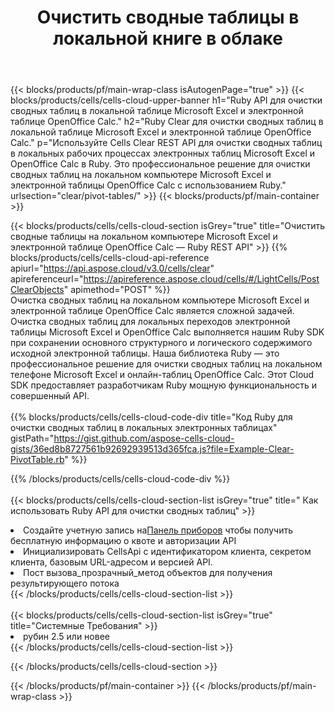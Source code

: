 ﻿---
title:  Очистить сводные таблицы в локальной книге в облаке
description: Облачные API и SDK для очистки сводных таблиц на Microsoft Excel и OpenOffice Calc. Очистить сводные таблицы в локальных электронных таблицах с помощью облака Cells API. SDK поддерживает различные языки разработки. Среди них Android, C#, Go, Java, NodeJS, Perl, PHP, Python, Ruby и swift.
url: /ru/ruby/clear/pivot-tables/
---
{{< blocks/products/pf/main-wrap-class isAutogenPage="true" >}}
{{< blocks/products/cells/cells-cloud-upper-banner h1="Ruby API для очистки сводных таблиц в локальной таблице Microsoft Excel и электронной таблице OpenOffice Calc." h2="Ruby Clear для очистки сводных таблиц в локальной таблице Microsoft Excel и электронной таблице OpenOffice Calc." p="Используйте Cells Clear REST API для очистки сводных таблиц в локальных рабочих процессах электронных таблиц Microsoft Excel и OpenOffice Calc в Ruby. Это профессиональное решение для очистки сводных таблиц на локальном компьютере Microsoft Excel и электронной таблицы OpenOffice Calc с использованием Ruby." urlsection="clear/pivot-tables/" >}}
{{< blocks/products/pf/main-container >}}

{{< blocks/products/cells/cells-cloud-section isGrey="true" title="Очистить сводные таблицы на локальном компьютере Microsoft Excel и электронной таблице OpenOffice Calc — Ruby REST API" >}}
{{% blocks/products/cells/cells-cloud-api-reference apiurl="https://api.aspose.cloud/v3.0/cells/clear" apireferenceurl="https://apireference.aspose.cloud/cells/#/LightCells/PostClearObjects" apimethod="POST" %}}
<br/>
Очистка сводных таблиц на локальном компьютере Microsoft Excel и электронной таблице OpenOffice Calc является сложной задачей. Очистка сводных таблиц для локальных переходов электронной таблицы Microsoft Excel и OpenOffice Calc выполняется нашим Ruby SDK при сохранении основного структурного и логического содержимого исходной электронной таблицы. Наша библиотека Ruby — это профессиональное решение для очистки сводных таблиц на локальном телефоне Microsoft Excel и онлайн-таблиц OpenOffice Calc. Этот Cloud SDK предоставляет разработчикам Ruby мощную функциональность и совершенный API.
<br/>
<br/>
{{% blocks/products/cells/cells-cloud-code-div title="Код Ruby для очистки сводных таблиц в локальных электронных таблицах" gistPath="https://gist.github.com/aspose-cells-cloud-gists/36ed8b8727561b92692939513d365fca.js?file=Example-Clear-PivotTable.rb" %}}
  
{{% /blocks/products/cells/cells-cloud-code-div %}}
<br/>
<br/>
{{< blocks/products/cells/cells-cloud-section-list isGrey="true" title=" Как использовать Ruby API для очистки сводных таблиц" >}}
<li> Создайте учетную запись на<a href="https://dashboard.aspose.cloud/">Панель приборов</a> чтобы получить бесплатную информацию о квоте и авторизации API</li>
<li>Инициализировать CellsApi с идентификатором клиента, секретом клиента, базовым URL-адресом и версией API.</li>
<li>Пост вызова_прозрачный_метод объектов для получения результирующего потока</li>
{{< /blocks/products/cells/cells-cloud-section-list >}}
<br/>
<br/>
{{< blocks/products/cells/cells-cloud-section-list isGrey="true" title="Системные Требования" >}}
<li>рубин 2.5 или новее</li>
{{< /blocks/products/cells/cells-cloud-section-list >}}

{{< /blocks/products/cells/cells-cloud-section >}}

{{< /blocks/products/pf/main-container >}}
{{< /blocks/products/pf/main-wrap-class >}}
